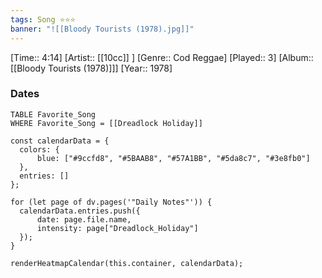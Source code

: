 ```yaml
---
tags: Song ⭐⭐⭐ 
banner: "![[Bloody Tourists (1978).jpg]]"
---
```

[Time:: 4:14]
[Artist:: [[10cc]] ]
[Genre:: Cod Reggae]
[Played:: 3]
[Album:: [[Bloody Tourists (1978)]]]
[Year:: 1978]
### Dates
````dataview
TABLE Favorite_Song
WHERE Favorite_Song = [[Dreadlock Holiday]]
````
  ```dataviewjs
const calendarData = { 
	colors: { 
		blue: ["#9ccfd8", "#5BAAB8", "#57A1BB", "#5da8c7", "#3e8fb0"] 
	}, 
	entries: [] 
}; 

for (let page of dv.pages('"Daily Notes"')) { 
	calendarData.entries.push({ 
		date: page.file.name, 
		intensity: page["Dreadlock_Holiday"]
	}); 
} 

renderHeatmapCalendar(this.container, calendarData);
```
